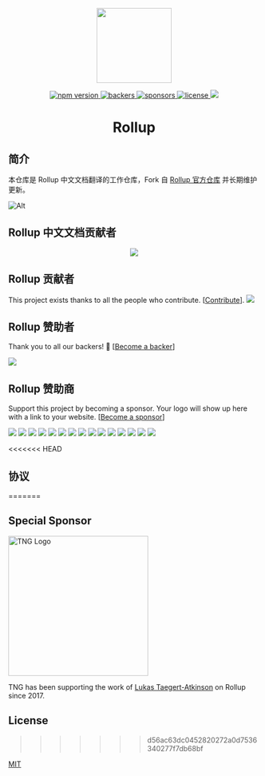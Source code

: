 <p align="center">
	<a href="https://rollupjs.org/"><img src="https://rollupjs.org/rollup-logo.svg" width="150" /></a>
</p>

<p align="center">
  <a href="https://www.npmjs.com/package/rollup">
    <img src="https://img.shields.io/npm/v/rollup.svg" alt="npm version" >
  </a>
  <a href="#backers" alt="sponsors on Open Collective">
      <img src="https://opencollective.com/rollup/backers/badge.svg" alt="backers" >
  </a> 
  <a href="#sponsors" alt="Sponsors on Open Collective">
    <img src="https://opencollective.com/rollup/sponsors/badge.svg" alt="sponsors" >
  </a> 
  <a href="https://github.com/rollup/rollup/blob/master/LICENSE.md">
    <img src="https://img.shields.io/npm/l/rollup.svg" alt="license">
  </a>
  <a href='https://rollup-docs-cn.netlify.app'>
    <img src='https://api.netlify.com/api/v1/badges/f1abf685-0ad9-49d6-a16f-02b2ee7ba2a7/deploy-status'>
  </a>
</p>

<h1 align="center">Rollup</h1>

## 简介

本仓库是 Rollup 中文文档翻译的工作仓库，Fork 自 [Rollup 官方仓库](https://github.com/rollup/rollup) 并长期维护更新。

![Alt](https://repobeats.axiom.co/api/embed/c6ea5931407031ccf67ed8e3cd5a1c608d58de26.svg 'Repobeats analytics image')

## Rollup 中文文档贡献者

<p align="center">
  <a href="https://cdn.jsdelivr.net/gh/rollup/rollup-docs-cn@master/.github-contributors/rollup_rollup-docs-cn.svg">
    <img src="https://cdn.jsdelivr.net/gh/rollup/rollup-docs-cn@master/.github-contributors/rollup_rollup-docs-cn.svg" />
  </a>
</p>

## Rollup 贡献者

This project exists thanks to all the people who contribute. [[Contribute](CONTRIBUTING.md)]. <a href="https://github.com/rollup/rollup/graphs/contributors"><img src="https://opencollective.com/rollup/contributors.svg?width=890" /></a>

## Rollup 赞助者

Thank you to all our backers! 🙏 [[Become a backer](https://opencollective.com/rollup#backer)]

<a href="https://opencollective.com/rollup#backers" target="_blank"><img src="https://opencollective.com/rollup/backers.svg?width=890"></a>

## Rollup 赞助商

Support this project by becoming a sponsor. Your logo will show up here with a link to your website. [[Become a sponsor](https://opencollective.com/rollup#sponsor)]

<a href="https://opencollective.com/rollup/sponsor/0/website" target="_blank"><img src="https://opencollective.com/rollup/sponsor/0/avatar.svg"></a> <a href="https://opencollective.com/rollup/sponsor/1/website" target="_blank"><img src="https://opencollective.com/rollup/sponsor/1/avatar.svg"></a> <a href="https://opencollective.com/rollup/sponsor/2/website" target="_blank"><img src="https://opencollective.com/rollup/sponsor/2/avatar.svg"></a> <a href="https://opencollective.com/rollup/sponsor/3/website" target="_blank"><img src="https://opencollective.com/rollup/sponsor/3/avatar.svg"></a> <a href="https://opencollective.com/rollup/sponsor/4/website" target="_blank"><img src="https://opencollective.com/rollup/sponsor/4/avatar.svg"></a> <a href="https://opencollective.com/rollup/sponsor/5/website" target="_blank"><img src="https://opencollective.com/rollup/sponsor/5/avatar.svg"></a> <a href="https://opencollective.com/rollup/sponsor/6/website" target="_blank"><img src="https://opencollective.com/rollup/sponsor/6/avatar.svg"></a> <a href="https://opencollective.com/rollup/sponsor/7/website" target="_blank"><img src="https://opencollective.com/rollup/sponsor/7/avatar.svg"></a> <a href="https://opencollective.com/rollup/sponsor/8/website" target="_blank"><img src="https://opencollective.com/rollup/sponsor/8/avatar.svg"></a> <a href="https://opencollective.com/rollup/sponsor/9/website" target="_blank"><img src="https://opencollective.com/rollup/sponsor/9/avatar.svg"></a> <a href="https://opencollective.com/rollup/sponsor/10/website" target="_blank"><img src="https://opencollective.com/rollup/sponsor/10/avatar.svg"></a> <a href="https://opencollective.com/rollup/sponsor/11/website" target="_blank"><img src="https://opencollective.com/rollup/sponsor/11/avatar.svg"></a> <a href="https://opencollective.com/rollup/sponsor/12/website" target="_blank"><img src="https://opencollective.com/rollup/sponsor/12/avatar.svg"></a> <a href="https://opencollective.com/rollup/sponsor/13/website" target="_blank"><img src="https://opencollective.com/rollup/sponsor/13/avatar.svg"></a> <a href="https://opencollective.com/rollup/sponsor/14/website" target="_blank"><img src="https://opencollective.com/rollup/sponsor/14/avatar.svg"></a>

<<<<<<< HEAD
## 协议
=======
## Special Sponsor

<a href="https://www.tngtech.com/en/index.html" target="_blank"><img src="https://www.tngtech.com/fileadmin/Public/Images/Logos/TNG_Logo_medium_400x64.svg" alt="TNG Logo" width="280"/></a>

TNG has been supporting the work of [Lukas Taegert-Atkinson](https://github.com/lukastaegert) on Rollup since 2017.

## License
>>>>>>> d56ac63dc0452820272a0d7536340277f7db68bf

[MIT](https://github.com/rollup/rollup/blob/master/LICENSE.md)
